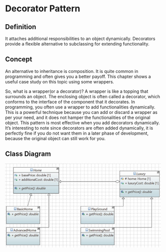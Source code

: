# Decorator Pattern

## Definition

It attaches additional responsibilities to an object dynamically. Decorators provide a flexible alternative to subclassing for extending functionality.
## Concept

An alternative to inheritance is composition. It is quite common in programming and often gives you a better payoff. This chapter shows a useful case study on this topic using some wrappers.

So, what is a wrapper(or a decorator)? A wrapper is like a topping that surrounds an object. The enclosing object is often called a decorator, which conforms to the interface of the component that it decorates. In programming, you often use a wrapper to add functionalities dynamically. This is a powerful technique because you can add or discard a wrapper as per your need, and it does not hamper the functionalities of the original object.
This pattern is most effective when you add decorators dynamically. It’s interesting to note since decorators are often added dynamically, it is perfectly fine if you do not want them in a later phase of development, because the original object can still work for you.
## Class Diagram

![Class Diagram](class-diagram.jpg)
